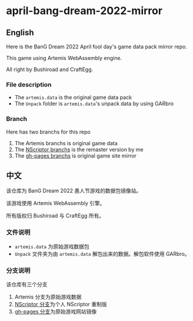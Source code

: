 # april-bang-dream-2022-mirror
## English
Here is the BanG Dream 2022 April fool day's game data pack mirror repo.

This game using Artemis WebAssembly engine.

All right by Bushiroad and CraftEgg.

### File description

- The `artemis.data` is the original game data pack
- The `Unpack` folder is `artemis.data`'s unpack data by using GARbro

### Branch
Here has two branchs for this repo

1. The Artemis branchs is original game data
2. The [NScriptor branchs](https://github.com/SummonHIM/april-bang-dream-2022-mirror/tree/NScriptor) is the remaster version by me
3. The [gh-pages branchs](https://github.com/SummonHIM/april-bang-dream-2022-mirror/tree/gh-pages) is original game site mirror

## 中文
该仓库为 BanG Dream 2022 愚人节游戏的数据包镜像站。

该游戏使用 Artemis WebAssembly 引擎。

所有版权归 Bushiroad 与 CraftEgg 所有。

### 文件说明

- `artemis.data` 为原始游戏数据包
- `Unpack` 文件夹为由 `artemis.data` 解包出来的数据。解包软件使用 GARbro。

### 分支说明
该仓库有三个分支

1. Artemis 分支为原始游戏数据
2. [NScriptor 分支](https://github.com/SummonHIM/april-bang-dream-2022-mirror/tree/NScriptor)为个人 NScriptor 重制版
3. [gh-pages 分支](https://github.com/SummonHIM/april-bang-dream-2022-mirror/tree/gh-pages)为原始游戏网站镜像